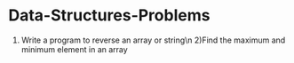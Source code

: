 # Data-Structures-Problems
1) Write a program to reverse an array or string\n
2)Find the maximum and minimum element in an array
   

